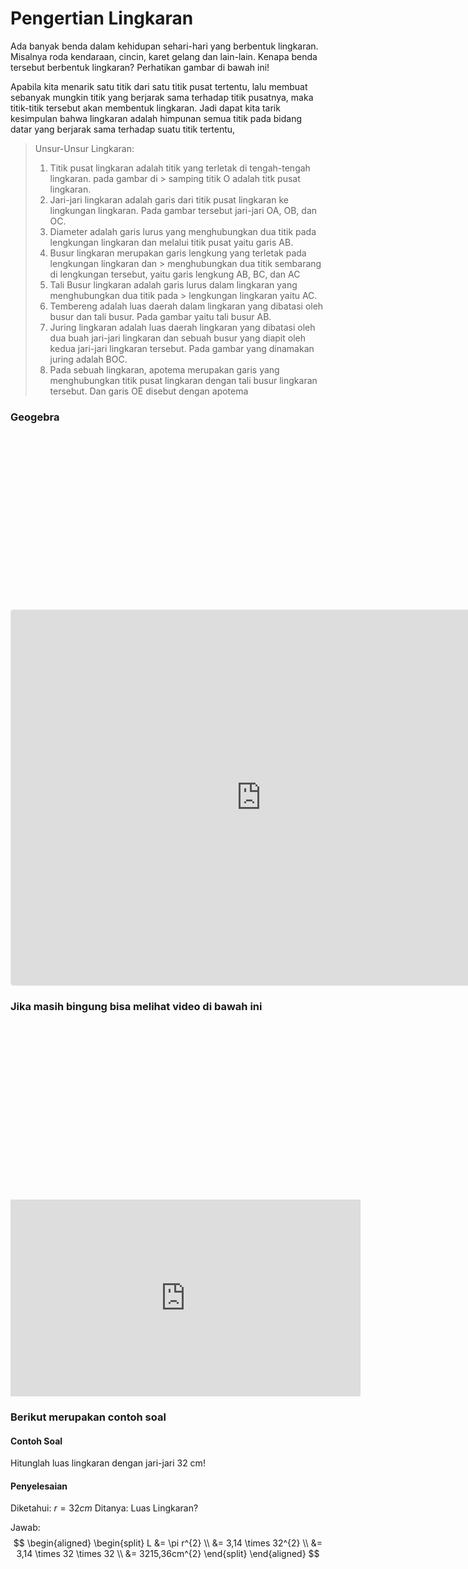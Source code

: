 # Pengertian Lingkaran
Ada banyak benda dalam kehidupan sehari-hari yang berbentuk lingkaran. Misalnya roda kendaraan, cincin, karet gelang dan lain-lain. Kenapa benda tersebut berbentuk lingkaran? Perhatikan gambar di bawah ini!

Apabila kita menarik satu titik dari satu titik pusat tertentu, lalu membuat sebanyak mungkin titik yang berjarak sama terhadap titik pusatnya, maka titik-titik tersebut akan membentuk lingkaran. Jadi dapat kita tarik kesimpulan bahwa lingkaran adalah himpunan semua titik pada bidang datar yang berjarak sama terhadap suatu titik tertentu,
> Unsur-Unsur Lingkaran:
> 1.	Titik pusat lingkaran adalah titik yang terletak di tengah-tengah lingkaran. pada gambar di > samping titik O adalah titk pusat lingkaran.
> 2.	Jari-jari lingkaran adalah garis dari titik pusat lingkaran ke lingkungan lingkaran. Pada gambar tersebut jari-jari OA, OB, dan OC.
> 3.	Diameter adalah garis lurus yang menghubungkan dua titik pada lengkungan lingkaran dan melalui titik pusat yaitu garis AB.
> 4.	Busur lingkaran merupakan garis lengkung yang terletak pada lengkungan lingkaran dan > menghubungkan dua titik sembarang di lengkungan tersebut, yaitu garis lengkung AB, BC, dan AC
> 5.	Tali Busur lingkaran adalah garis lurus dalam lingkaran yang menghubungkan dua titik pada > lengkungan lingkaran yaitu AC. 
> 6.	Tembereng adalah luas daerah dalam lingkaran yang dibatasi oleh busur dan tali busur. Pada gambar yaitu tali busur AB.
> 7.	Juring lingkaran adalah luas daerah lingkaran yang dibatasi oleh dua buah jari-jari lingkaran dan sebuah busur yang diapit oleh kedua jari-jari lingkaran tersebut. Pada gambar yang dinamakan juring  adalah BOC.
> 8.	Pada sebuah lingkaran, apotema merupakan garis yang menghubungkan titik pusat lingkaran dengan  tali busur lingkaran tersebut. Dan garis OE disebut dengan apotema

### **Geogebra**
<div class="container" style="padding-top: 56%" >
<iframe class="responsive-iframe" src="https://www.geogebra.org/classic/ybgcrytc?embed" width="800" height="600" allowfullscreen style="border: 1px solid #e4e4e4;border-radius: 4px;" frameborder="0"></iframe>
</div>

### **Jika masih bingung bisa melihat video di bawah ini**
<div class="container" style="padding-top: 56%" >
<iframe class="responsive-iframe" width="560" height="315" src="https://www.youtube.com/embed/9sY5gP17sx4" title="YouTube video player" frameborder="0" allow="accelerometer; autoplay; clipboard-write; encrypted-media; gyroscope; picture-in-picture" allowfullscreen></iframe>
</div>

### **Berikut merupakan contoh soal**
<!-- tabs:start -->

#### **Contoh Soal**

Hitunglah luas lingkaran dengan jari-jari 32 cm!

#### **Penyelesaian**

Diketahui: 
$r = 32cm$ 
Ditanya:
Luas Lingkaran?

Jawab:
$$
\begin{aligned}
\begin{split}
L &= \pi r^{2} \\
  &= 3,14 \times 32^{2} \\
  &= 3,14 \times 32 \times 32 \\
  &= 3215,36cm^{2}
\end{split}
\end{aligned}
$$

</div>

<!-- tabs:end -->




